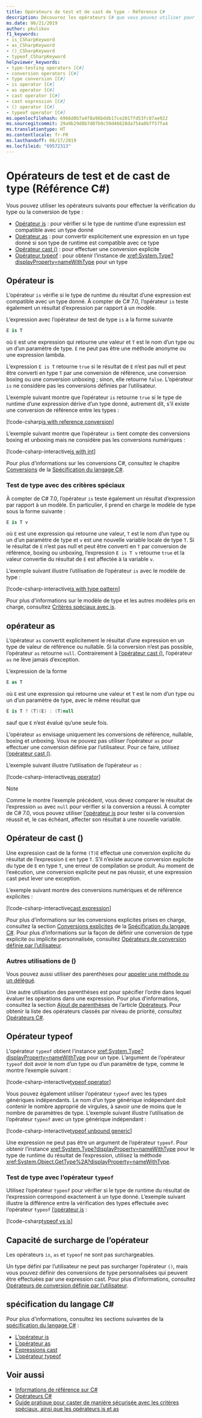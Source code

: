 ```yaml
---
title: Opérateurs de test et de cast de type - Référence C#
description: Découvrez les opérateurs C# que vous pouvez utiliser pour vérifier le type de résultat d’une expression et le convertir en un autre type si nécessaire.
ms.date: 06/21/2019
author: pkulikov
f1_keywords:
- is_CSharpKeyword
- as_CSharpKeyword
- ()_CSharpKeyword
- typeof_CSharpKeyword
helpviewer_keywords:
- type-testing operators [C#]
- conversion operators [C#]
- type conversion [C#]
- is operator [C#]
- as operator [C#]
- cast operator [C#]
- cast expression [C#]
- () operator [C#]
- typeof operator [C#]
ms.openlocfilehash: 6966d0b7a4f8a96bddb17ce2017fd53fc07ae922
ms.sourcegitcommit: 29a9b29d8b7d07b9c59d46628da754a8bff57fa4
ms.translationtype: HT
ms.contentlocale: fr-FR
ms.lasthandoff: 08/17/2019
ms.locfileid: "69572313"
---
```

# <a name="type-testing-and-cast-operators-c-reference"></a>Opérateurs de test et de cast de type (Référence C#)

Vous pouvez utiliser les opérateurs suivants pour effectuer la vérification du type ou la conversion de type :

- [Opérateur is](#is-operator) : pour vérifier si le type de runtime d’une expression est compatible avec un type donné
- [Opérateur as](#as-operator) : pour convertir explicitement une expression en un type donné si son type de runtime est compatible avec ce type
- [Opérateur cast ()](#cast-operator-) : pour effectuer une conversion explicite
- [Opérateur typeof](#typeof-operator) : pour obtenir l’instance de <xref:System.Type?displayProperty=nameWithType> pour un type

## <a name="is-operator"></a>Opérateur is

L’opérateur `is` vérifie si le type de runtime du résultat d’une expression est compatible avec un type donné. À compter de C# 7.0, l’opérateur `is` teste également un résultat d’expression par rapport à un modèle.

L’expression avec l’opérateur de test de type `is` a la forme suivante

```csharp
E is T
```

où `E` est une expression qui retourne une valeur et `T` est le nom d’un type ou un d’un paramètre de type. `E` ne peut pas être une méthode anonyme ou une expression lambda.

L’expression `E is T` retourne `true` si le résultat de `E` n’est pas null et peut être converti en type `T` par une conversion de référence, une conversion boxing ou une conversion unboxing ; sinon, elle retourne `false`. L’opérateur `is` ne considère pas les conversions définies par l’utilisateur.

L’exemple suivant montre que l’opérateur `is` retourne `true` si le type de runtime d’une expression dérive d’un type donné, autrement dit, s’il existe une conversion de référence entre les types :

[!code-csharp[is with reference conversion](~/samples/csharp/language-reference/operators/TypeTestingAndConversionOperators.cs#IsWithReferenceConversion)]

L’exemple suivant montre que l’opérateur `is` tient compte des conversions boxing et unboxing mais ne considère pas les conversions numériques :

[!code-csharp-interactive[is with int](~/samples/csharp/language-reference/operators/TypeTestingAndConversionOperators.cs#IsWithInt)]

Pour plus d’informations sur les conversions C#, consultez le chapitre [Conversions](~/_csharplang/spec/conversions.md) de la [Spécification du langage C#](~/_csharplang/spec/introduction.md).

### <a name="type-testing-with-pattern-matching"></a>Test de type avec des critères spéciaux

À compter de C# 7.0, l’opérateur `is` teste également un résultat d’expression par rapport à un modèle. En particulier, il prend en charge le modèle de type sous la forme suivante :

```csharp
E is T v
```

où `E` est une expression qui retourne une valeur, `T` est le nom d’un type ou un d’un paramètre de type et `v` est une nouvelle variable locale de type `T`. Si le résultat de `E` n’est pas null et peut être converti en `T` par conversion de référence, boxing ou unboxing, l’expression `E is T v` retourne `true` et la valeur convertie du résultat de `E` est affectée à la variable `v`.

L’exemple suivant illustre l’utilisation de l’opérateur `is` avec le modèle de type :

[!code-csharp-interactive[is with type pattern](~/samples/csharp/language-reference/operators/TypeTestingAndConversionOperators.cs#IsTypePattern)]

Pour plus d’informations sur le modèle de type et les autres modèles pris en charge, consultez [Critères spéciaux avec is](../keywords/is.md#pattern-matching-with-is).

## <a name="as-operator"></a>opérateur as

L’opérateur `as` convertit explicitement le résultat d’une expression en un type de valeur de référence ou nullable. Si la conversion n’est pas possible, l’opérateur `as` retourne `null`. Contrairement à [l’opérateur cast ()](#cast-operator-), l’opérateur `as` ne lève jamais d’exception.

L’expression de la forme

```csharp
E as T
```

où `E` est une expression qui retourne une valeur et `T` est le nom d’un type ou un d’un paramètre de type, avec le même résultat que

```csharp
E is T ? (T)(E) : (T)null
```

sauf que `E` n’est évalué qu’une seule fois.

L’opérateur `as` envisage uniquement les conversions de référence, nullable, boxing et unboxing. Vous ne pouvez pas utiliser l’opérateur `as` pour effectuer une conversion définie par l’utilisateur. Pour ce faire, utilisez [l’opérateur cast ()](#cast-operator-).

L’exemple suivant illustre l’utilisation de l’opérateur `as` :

[!code-csharp-interactive[as operator](~/samples/csharp/language-reference/operators/TypeTestingAndConversionOperators.cs#AsOperator)]

> [!NOTE]
> Comme le montre l’exemple précédent, vous devez comparer le résultat de l’expression `as` avec `null` pour vérifier si la conversion a réussi. À compter de C# 7.0, vous pouvez utiliser [l’opérateur is](#type-testing-with-pattern-matching) pour tester si la conversion réussit et, le cas échéant, affecter son résultat à une nouvelle variable.

## <a name="cast-operator-"></a>Opérateur de cast ()

Une expression cast de la forme `(T)E` effectue une conversion explicite du résultat de l’expression `E` en type `T`. S’il n’existe aucune conversion explicite du type de `E` en type `T`, une erreur de compilation se produit. Au moment de l’exécution, une conversion explicite peut ne pas réussir, et une expression cast peut lever une exception.

L’exemple suivant montre des conversions numériques et de référence explicites :

[!code-csharp-interactive[cast expression](~/samples/csharp/language-reference/operators/TypeTestingAndConversionOperators.cs#Cast)]

Pour plus d’informations sur les conversions explicites prises en charge, consultez la section [Conversions explicites](~/_csharplang/spec/conversions.md#explicit-conversions) de la [Spécification du langage C#](~/_csharplang/spec/introduction.md). Pour plus d’informations sur la façon de définir une conversion de type explicite ou implicite personnalisée, consultez [Opérateurs de conversion définie par l’utilisateur](user-defined-conversion-operators.md).

### <a name="other-usages-of-"></a>Autres utilisations de ()

Vous pouvez aussi utiliser des parenthèses pour [appeler une méthode ou un délégué](member-access-operators.md#invocation-operator-).

Une autre utilisation des parenthèses est pour spécifier l’ordre dans lequel évaluer les opérations dans une expression. Pour plus d’informations, consultez la section [Ajout de parenthèses](../../programming-guide/statements-expressions-operators/operators.md#adding-parentheses) de l’article [Opérateurs](../../programming-guide/statements-expressions-operators/operators.md). Pour obtenir la liste des opérateurs classés par niveau de priorité, consultez [Opérateurs C#](index.md).

## <a name="typeof-operator"></a>Opérateur typeof

L’opérateur `typeof` obtient l’instance <xref:System.Type?displayProperty=nameWithType> pour un type. L’argument de l’opérateur `typeof` doit avoir le nom d’un type ou d’un paramètre de type, comme le montre l’exemple suivant :

[!code-csharp-interactive[typeof operator](~/samples/csharp/language-reference/operators/TypeTestingAndConversionOperators.cs#TypeOf)]

Vous pouvez également utiliser l’opérateur `typeof` avec les types génériques indépendants. Le nom d’un type générique indépendant doit contenir le nombre approprié de virgules, à savoir une de moins que le nombre de paramètres de type. L’exemple suivant illustre l’utilisation de l’opérateur `typeof` avec un type générique indépendant :

[!code-csharp-interactive[typeof unbound generic](~/samples/csharp/language-reference/operators/TypeTestingAndConversionOperators.cs#TypeOfUnboundGeneric)]

Une expression ne peut pas être un argument de l’opérateur `typeof`. Pour obtenir l’instance <xref:System.Type?displayProperty=nameWithType> pour le type de runtime du résultat de l’expression, utilisez la méthode <xref:System.Object.GetType%2A?displayProperty=nameWithType>.

### <a name="type-testing-with-the-typeof-operator"></a>Test de type avec l’opérateur `typeof`

Utilisez l’opérateur `typeof` pour vérifier si le type de runtime du résultat de l’expression correspond exactement à un type donné. L’exemple suivant illustre la différence entre la vérification des types effectuée avec l’opérateur `typeof` [l’opérateur is](#is-operator) :

[!code-csharp[typeof vs is](~/samples/csharp/language-reference/operators/TypeTestingAndConversionOperators.cs#TypeCheckWithTypeOf)]

## <a name="operator-overloadability"></a>Capacité de surcharge de l’opérateur

Les opérateurs `is`, `as` et `typeof` ne sont pas surchargeables.

Un type défini par l’utilisateur ne peut pas surcharger l’opérateur `()`, mais vous pouvez définir des conversions de type personnalisées qui peuvent être effectuées par une expression cast. Pour plus d’informations, consultez [Opérateurs de conversion définie par l’utilisateur](user-defined-conversion-operators.md).

## <a name="c-language-specification"></a>spécification du langage C#

Pour plus d’informations, consultez les sections suivantes de la [spécification du langage C#](~/_csharplang/spec/introduction.md) :

- [L’opérateur is](~/_csharplang/spec/expressions.md#the-is-operator)
- [L’opérateur as](~/_csharplang/spec/expressions.md#the-as-operator)
- [Expressions cast](~/_csharplang/spec/expressions.md#cast-expressions)
- [L’opérateur typeof](~/_csharplang/spec/expressions.md#the-typeof-operator)

## <a name="see-also"></a>Voir aussi

- [Informations de référence sur C#](../index.md)
- [Opérateurs C#](index.md)
- [Guide pratique pour caster de manière sécurisée avec les critères spéciaux, ainsi que les opérateurs is et as](../../how-to/safely-cast-using-pattern-matching-is-and-as-operators.md)
